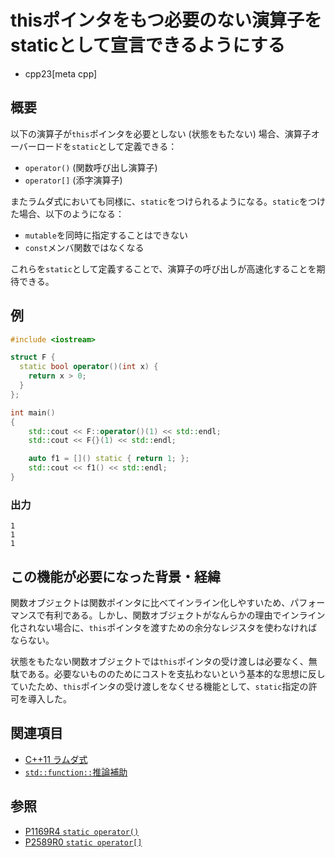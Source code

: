 # thisポインタをもつ必要のない演算子をstaticとして宣言できるようにする
* cpp23[meta cpp]

## 概要
以下の演算子が`this`ポインタを必要としない (状態をもたない) 場合、演算子オーバーロードを`static`として定義できる：

- `operator()` (関数呼び出し演算子)
- `operator[]` (添字演算子)

またラムダ式においても同様に、`static`をつけられるようになる。`static`をつけた場合、以下のようになる：

- `mutable`を同時に指定することはできない
- `const`メンバ関数ではなくなる

これらを`static`として定義することで、演算子の呼び出しが高速化することを期待できる。


## 例
```cpp example
#include <iostream>

struct F {
  static bool operator()(int x) {
    return x > 0;
  }
};

int main()
{
    std::cout << F::operator()(1) << std::endl;
    std::cout << F{}(1) << std::endl;

    auto f1 = []() static { return 1; };
    std::cout << f1() << std::endl;
}
```

### 出力
```
1
1
1
```


## この機能が必要になった背景・経緯
関数オブジェクトは関数ポインタに比べてインライン化しやすいため、パフォーマンスで有利である。しかし、関数オブジェクトがなんらかの理由でインライン化されない場合に、`this`ポインタを渡すための余分なレジスタを使わなければならない。

状態をもたない関数オブジェクトでは`this`ポインタの受け渡しは必要なく、無駄である。必要ないもののためにコストを支払わないという基本的な思想に反していたため、`this`ポインタの受け渡しをなくせる機能として、`static`指定の許可を導入した。


## 関連項目
- [C++11 ラムダ式](/lang/cpp11/lambda_expressions.md)
- [`std::function::`推論補助](/reference/functional/function/op_deduction_guide.md)


## 参照
- [P1169R4 `static operator()`](https://www.open-std.org/jtc1/sc22/wg21/docs/papers/2022/p1169r4.html)
- [P2589R0 `static operator[]`](https://www.open-std.org/jtc1/sc22/wg21/docs/papers/2022/p2589r0.pdf)
